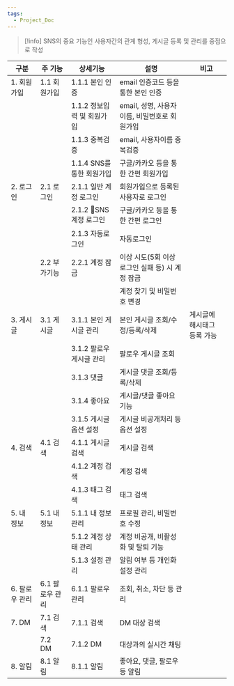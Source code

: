 ```yaml
---
tags:
  - Project_Doc
---
```

> [!info]
> SNS의 중요 기능인 사용자간의 관계 형성, 게시글 등록 및 관리를 중점으로 작성

|구분|주 기능|상세기능|설명|비고|
|---|---|---|---|---|
|1. 회원가입|1.1 회원가입|1.1.1 본인 인증|email 인증코드 등을 통한 본인 인증||
|||1.1.2 정보입력 및 회원가입|email, 성명, 사용자이름, 비밀번호로 회원가입||
|||1.1.3 중복검증|email, 사용자이름 중복검증||
|||1.1.4 SNS를 통한 회원가입|구글/카카오 등을 통한 간편 회원가입||
|2. 로그인|2.1 로그인|2.1.1 일반 계정 로그인|회원가입으로 등록된 사용자로 로그인||
|||2.1.2 SNS 계정 로그인|구글/카카오 등을 통한 간편 로그인||
|||2.1.3 자동로그인|자동로그인||
||2.2 부가기능|2.2.1 계정 잠금|이상 시도(5회 이상 로그인 실패 등) 시 계정 잠금||
||||계정 찾기 및 비밀번호 변경||
|3. 게시글|3.1 게시글|3.1.1 본인 게시글 관리|본인 게시글 조회/수정/등록/삭제|게시글에 해시태그 등록 가능|
|||3.1.2 팔로우 게시글 관리|팔로우 게시글 조회||
|||3.1.3 댓글|게시글 댓글 조회/등록/삭제||
|||3.1.4 좋아요|게시글/댓글 좋아요 기능||
|||3.1.5 게시글 옵션 설정|게시글 비공개처리 등 옵션 설정||
|4. 검색|4.1 검색|4.1.1 게시글 검색|게시글 검색||
|||4.1.2 계정 검색|계정 검색||
|||4.1.3 태그 검색|태그 검색||
|5. 내 정보|5.1 내 정보|5.1.1 내 정보 관리|프로필 관리, 비밀번호 수정||
|||5.1.2 계정 상태 관리|계정 비공개, 비활성화 및 탈퇴 기능||
|||5.1.3 설정 관리|알림 여부 등 개인화 설정 관리||
|6. 팔로우 관리|6.1 팔로우 관리|6.1.1 팔로우 관리|조회, 취소, 차단 등 관리||
|7. DM|7.1 검색|7.1.1 검색|DM 대상 검색||
||7.2 DM|7.1.2 DM|대상과의 실시간 채팅||
|8. 알림|8.1 알림|8.1.1 알림|좋아요, 댓글, 팔로우 등 알림||